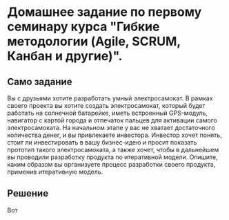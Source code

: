 # Домашнее задание по первому семинару курса "Гибкие методологии (Agile, SCRUM, Канбан и другие)".

## Само задание

Вы с друзьями хотите разработать умный электросамокат. В рамках своего проекта вы хотите создать электросамокат, который будет работать на солнечной батарейке, иметь встроенный GPS-модуль, навигатор с картой города и отпечаток пальцев для активации самого электросамоката. На начальном этапе у вас не хватает достаточного количества денег, и вы привлекаете инвестора. Инвестор хочет понять, стоит ли инвестировать в вашу бизнес-идею и просит показать прототип такого электросамоката, а также хочет, чтобы в дальнейшем вы проводили разработку продукта по итеративной модели.
Опишите, каким образом вы организуете процесс разработки своего продукта, применив итеративную модель.

## Решение

Вот

